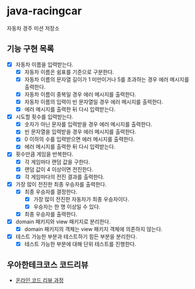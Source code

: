 # java-racingcar

자동차 경주 미션 저장소

## 기능 구현 목록

- [x] 자동차 이름을 입력받는다.
    - [x] 자동차 이름은 쉼표를 기준으로 구분한다.
    - [x] 자동차 이름의 문자열 길이가 1 미만이거나 5를 초과하는 경우 에러 메시지를 출력한다.
    - [x] 자동차 이름이 중복일 경우 에러 메시지를 출력한다.
    - [x] 자동차 이름의 입력이 빈 문자열일 경우 에러 메시지를 출력한다.
    - [x] 에러 메시지를 출력한 뒤 다시 입력받는다.
- [x] 시도할 횟수를 입력받는다.
    - [x] 숫자가 아닌 문자를 입력받을 경우 에러 메시지를 출력한다.
    - [x] 빈 문자열을 입력받을 경우 에러 메시지를 출력한다.
    - [x] 0 이하의 수를 입력받으면 에러 메시지를 출력한다.
    - [x] 에러 메시지를 출력한 뒤 다시 입력받는다.
- [x] 횟수만큼 게임을 반복한다.
    - [x] 각 게임마다 랜덤 값을 구한다.
    - [x] 랜덤 값이 4 이상이면 전진한다.
    - [x] 각 게임마다의 전진 결과를 출력한다.
- [x] 가장 많이 전진한 최종 우승자를 출력한다.
    - [x] 최종 우승자를 결정한다.
        - [x] 가장 많이 전진한 자동차가 최종 우승자이다.
        - [x] 우승자는 한 명 이상일 수 있다.
    - [x] 최종 우승자를 출력한다.
- [x] domain 패키지와 view 패키지로 분리한다.
    - [x] domain 패키지의 객체는 view 패키지 객체에 의존하지 않는다.
- [x] 테스트 가능한 부분과 테스트하기 힘든 부분을 분리한다.
    - [x] 테스트 가능한 부분에 대해 단위 테스트를 진행한다.
    
## 우아한테크코스 코드리뷰

- [온라인 코드 리뷰 과정](https://github.com/woowacourse/woowacourse-docs/blob/master/maincourse/README.md)

